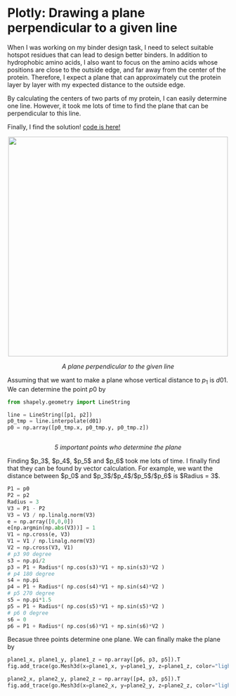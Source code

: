 # Plotly: Drawing a plane perpendicular to a given line


When I was working on my binder design task, I need to select suitable hotspot residues that can lead to design better binders.
In addition to hydrophobic amino acids, I also want to focus on the amino acids whose positions are close to the outside edge, and far away from the center of the protein.
Therefore, I expect a plane that can approximately cut the protein layer by layer with my expected distance to the outside edge.

By calculating the centers of two parts of my protein, I can easily determine one line. However, it took me lots of time to find the plane that can be perpendicular to this line.

Finally, I find the solution! [code is here!](https://github.com/Huilin-Li/plotly/tree/main)

<div align="center">
<img src="../images/plane2.png" alt="" width="500" height="auto">
<p><em>A plane perpendicular to the given line</em></p>
</div>

Assuming that we want to make a plane whose vertical distance to $p_1$ is $d01$. We can determine the point $p0$ by 
```python
from shapely.geometry import LineString

line = LineString([p1, p2])
p0_tmp = line.interpolate(d01)
p0 = np.array([p0_tmp.x, p0_tmp.y, p0_tmp.z])
```

<div align="center">
<img src="../images/plane1.png" alt="">
<p><em>5 important points who determine the plane</em></p>
</div>
Finding $p_3$, $p_4$, $p_5$ and $p_6$ took me lots of time. I finally find that they can be found by vector calculation. 
For example, we want the distance between $p_0$ and $p_3$/$p_4$/$p_5$/$p_6$ is $Radius = 3$. 

```python
P1 = p0
P2 = p2
Radius = 3
V3 = P1 - P2
V3 = V3 / np.linalg.norm(V3)
e = np.array([0,0,0])
e[np.argmin(np.abs(V3))] = 1
V1 = np.cross(e, V3)
V1 = V1 / np.linalg.norm(V3)
V2 = np.cross(V3, V1)
# p3 90 degree
s3 = np.pi/2
p3 = P1 + Radius*( np.cos(s3)*V1 + np.sin(s3)*V2 ) 
# p4 180 degree
s4 = np.pi
p4 = P1 + Radius*( np.cos(s4)*V1 + np.sin(s4)*V2 ) 
# p5 270 degree
s5 = np.pi*1.5
p5 = P1 + Radius*( np.cos(s5)*V1 + np.sin(s5)*V2 )
# p6 0 degree
s6 = 0
p6 = P1 + Radius*( np.cos(s6)*V1 + np.sin(s6)*V2 )
```

Becasue three points determine one plane. We can finally make the plane by
```python
plane1_x, plane1_y, plane1_z = np.array([p6, p3, p5]).T
fig.add_trace(go.Mesh3d(x=plane1_x, y=plane1_y, z=plane1_z, color="lightgreen", name = "", hoverinfo="skip", opacity=0.50))

plane2_x, plane2_y, plane2_z = np.array([p4, p3, p5]).T
fig.add_trace(go.Mesh3d(x=plane2_x, y=plane2_y, z=plane2_z, color="lightgreen", name = "", hoverinfo="skip", opacity=0.50))
```

